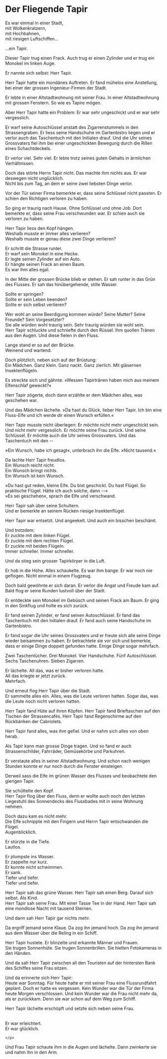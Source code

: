 # Der Fliegende Tapir

Es war einmal in einer Stadt,\
mit Wolkenkratzern,\
mit Hochbahnen,\
mit riesigen Luftschiffen\...

...ein Tapir.

Dieser Tapir trug einen Frack. Auch trug er einen Zylinder und er trug
ein Monokel im linken Auge.

Er nannte sich selbst: Herr Tapir.

Herr Tapir hatte ein mondänes Auftreten. Er fand mühelos eine
Anstellung, bei einer der grossen Ingenieur-Firmen der Stadt.

Er lebte in einer Altstadtwohnung mit seiner Frau. In einer
Altstadtwohnung mit grossen Fenstern. So wie es Tapire mögen.

Aber Herr Tapir hatte ein Problem: Er war sehr ungeschickt und er war
sehr vergesslich.

Er warf seine Autoschlüssel anstatt des Zigarrenstummels in den
Strassengraben. Er liess seine Handschuhe im Gartenbistro liegen und er
verlor auch das Taschentuch mit den Initialen drauf. Und die Uhr seines
Grossvaters fiel ihm bei einer ungeschickten Bewegung durch die Rillen
eines Schachtdeckels.

Er verlor viel. Sehr viel. Er lebte trotz seines guten Gehalts in
ärmlichen Verhältnissen.

Doch das störte Herrn Tapir nicht. Das machte ihm nichts aus. Er war
deswegen nicht unglücklich.\
Nicht bis zum Tag, an dem er seine zwei liebsten Dinge verlor.

Vor der Tür seiner Firma bemerkte er, dass seine Schlüssel nicht
passten. Er schien den Richtigen verloren zu haben.

So ging er traurig nach Hause. Ohne Schlüssel und ohne Job. Dort
bemerkte er, dass seine Frau verschwunden war. Er schien auch sie
verloren zu haben.

Herr Tapir liess den Kopf hängen.\
Weshalb musste er immer alles verlieren?\
Weshalb musste er genau diese zwei Dinge verlieren?

Er schritt die Strasse runter.\
Er warf sein Monokel in eine Hecke.\
Er legte seinen Zylinder auf ein Auto.\
Er hängte seinen Frack an einen Baum.\
Es war ihm alles egal.

In der Mitte der grossen Brücke blieb er stehen. Er sah runter in das
Grün des Flusses. Er sah das hinübergehende, stille Wasser.

Sollte er springen?\
Sollte er sein Leben beenden?\
Sollte er sich selbst verlieren?

Wer wohl an seine Beerdigung kommen würde? Seine Mutter? Seine Freunde?
Sein Vorgesetzter?\
Sie alle würden wohl traurig sein. Sehr traurig würden sie wohl sein.\
Herr Tapir schluckte und schniefte durch den Rüssel. Ihm quollen Tränen
aus den Augen. Und diese fielen in den Fluss.

Lange stand er so auf der Brücke.\
Weinend und wartend.

Doch plötzlich, neben sich auf der Brüstung:\
Ein Mädchen. Ganz klein. Ganz nackt. Ganz zierlich. Mit gläsernen
Insektenflügeln.

Es streckte sich und gähnte. »Wessen Tapirtränen haben mich aus meinem
Elfenschlaf geweckt?«

Herr Tapir zögerte, doch dann erzählte er dem Mädchen alles, was
geschehen war.

Und das Mädchen lächelte. »Da hast du Glück, lieber Herr Tapir. Ich bin
eine Fluss-Elfe und ich werde dir einen Wunsch erfüllen.«

Herr Tapir musste nicht überlegen: Er möchte nicht mehr ungeschickt
sein. Und nicht mehr vergesslich. Er möchte seine Frau zurück. Und seine
Schlüssel. Er möchte auch die Uhr seines Grossvaters. Und das
Taschentuch mit den --

»Ein Wunsch, habe ich gesagt«, unterbrach ihn die Elfe. »Nicht tausend.«

Da lachte Herr Tapir freudlos.\
Ein Wunsch reicht nicht.\
Ein Wunsch bringt nichts.\
Ein Wunsch ist kein Wunsch.

»Du hast gut reden, kleine Elfe. Du bist geschickt. Du hast Flügel. So
praktische Flügel. Hätte ich auch solche, dann --«\
»Es sei geschehen«, sprach die Elfe und verschwand.

Herr Tapir sah über seine Schultern.\
Und er bemerkte an seinem Rücken riesige Insektenflügel.

Herr Tapir war entsetzt. Und angeekelt. Und auch ein bisschen beschämt.

Und trotzdem:\
Er zuckte mit dem linken Flügel.\
Er zuckte mit dem rechten Flügel.\
Er zuckte mit beiden Flügeln.\
Immer schneller. Immer schneller.

Und da stieg sein grosser Tapirkörper in die Luft.

Er hob in die Höhe. Alles schaukelte. Es war ihm bange. Er war noch nie
geflogen. Nicht einmal in einem Flugzeug.

Doch bald gewöhnte er sich daran. Er verlor die Angst und Freude kam
auf. Bald flog er seine Runden lustvoll über der Stadt.

Er entdeckte sein Monokel im Gebüsch und seinen Frack am Baum. Er ging
in den Sinkflug und holte es sich zurück.

Er fand seinen Zylinder, er fand seinen Autoschlüssel. Er fand das
Taschentuch mit den Initialen drauf. Er fand auch seine Handschuhe im
Gartenbistro.

Er fand sogar die Uhr seines Grossvaters und er freute sich alle seine
Dinge wieder beisammen zu haben. Er betrachtete sie vor sich und
bemerkte, dass er einige Dinge doppelt gefunden hatte. Einige Dinge
sogar mehrfach.

Zwei Taschentücher. Drei Monokel. Vier Handschuhe. Fünf Autoschlüssel.
Sechs Taschenuhren. Sieben Zigarren.

Er lächelte. All das, was er bisher verloren hatte.\
All das kriegte er jetzt zurück.\
Mehrfach.

Und erneut flog Herr Tapir über die Stadt.\
Er sammelte alles ein. Alles, was die Leute verloren hatten. Sogar das,
was die Leute noch nicht verloren hatten.

Herr Tapir fand Hüte auf ihren Köpfen. Herr Tapir fand Brieftaschen auf
den Tischen der Strassencafés. Herr Tapir fand Regenschirme auf den
Rückbänken der Cabriolets.

Herr Tapir fand alles, was ihm gefiel. Und er nahm sich alles von oben
herab.

Als Tapir kann man grosse Dinge tragen. Und so fand er auch
Strassenschilder, Fahrräder, Gemüsekörbe und Parkuhren.

Er verstaute alles in seiner Altstadtwohnung. Und schon nach wenigen
Stunden konnte er nur noch durch die Fenster einsteigen.

Derweil sass die Elfe im grünen Wasser des Flusses und beobachtete den
gierigen Tapir.

Sie schüttelte den Kopf.\
Herr Tapir flog über den Fluss, denn er wollte auch noch den letzten
Liegestuhl des Sonnendecks des Flussbades mit in seine Wohnung nehmen.

Doch dazu kam es nicht mehr.\
Die Elfe schnippte mit den Fingern und Herrn Tapir entschwanden die
Flügel.\
Augenblicklich.

Er stürzte in die Tiefe.\
Lautlos.

Er plumpste ins Wasser.\
Er zappelte nur kurz.\
Er konnte nicht schwimmen.\
Er sank.\
Tiefer und tiefer.\
Tiefer und tiefer.

Herr Tapir sah das grüne Wasser. Herr Tapir sah einen Berg. Darauf sich
selbst. Als Kind.\
Herr Tapir sah seine Frau. Mit einer Tasse Tee in der Hand. Herr Tapir
sah eine mondlose Nacht mit tausend Sternen.

Und dann sah Herr Tapir gar nichts mehr.

Da ergriff jemand seine Klaue. Da zog ihn jemand hoch. Da zog ihn jemand
aus dem Wasser über die Reling in ein Schiff.

Herr Tapir hustete. Er blinzelte und erkannte Männer und Frauen.\
Sie trugen Sonnenhüte. Sie trugen Sonnenbrillen. Sie hielten Fotokameras
in den Händen.

Und da sah Herr Tapir zwischen all den Touristen auf der hintersten Bank
des Schiffes seine Frau sitzen.

Und da erinnerte sich Herr Tapir:\
Heute war Sonntag. Für heute hatte er mit seiner Frau eine
Flussrundfahrt geplant. Doch er hatte es vergessen. Kein Wunder war die
Tür der Firma heute Morgen verschlossen. Und kein Wunder war die Frau
nicht mehr da, als er zurückkam. Denn sie war schon auf dem Weg zum
Schiff.

Herr Tapir lächelte erschöpft und setzte sich neben seine Frau.

\
Er war erleichtert.\
Er war glücklich.

```{=html}
</p>
```
Und Frau Tapir schaute ihm in die Augen und lächelte. Dann zwinkerte sie
und nahm ihn in den Arm.
